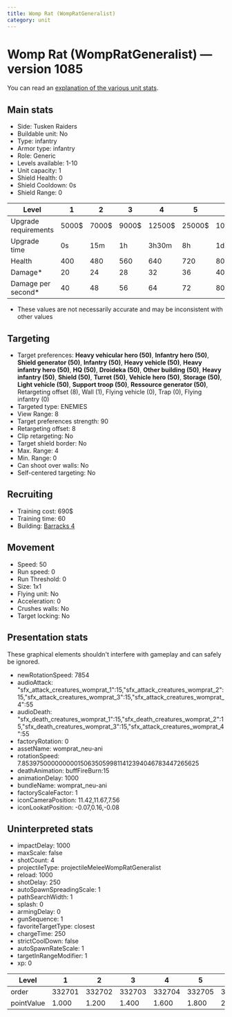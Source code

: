 ```yaml
---
title: Womp Rat (WompRatGeneralist)
category: unit
---
```


# Womp Rat (WompRatGeneralist) — version 1085

You can read an [explanation  of the various unit stats](unitexplained.md).

## Main stats

  * Side: Tusken Raiders
  * Buildable unit: No
  * Type: infantry
  * Armor type: infantry
  * Role: Generic
  * Levels available: 1-10
  * Unit capacity: 1
  * Shield Health: 0
  * Shield Cooldown: 0s
  * Shield Range: 0

|Level               |1    |2    |3    |4     |5     |6      |7      |8      |9       |10      |
|--------------------|-----|-----|-----|------|------|-------|-------|-------|--------|--------|
|Upgrade requirements|5000$|7000$|9000$|12500$|25000$|100000$|160000$|320000$|1000000$|1750000$|
|Upgrade time        |0s   |15m  |1h   |3h30m |8h    |1d     |2d     |3d12h  |5d      |1w1d    |
|Health              |400  |480  |560  |640   |720   |800    |880    |960    |1040    |1200    |
|Damage*             |20   |24   |28   |32    |36    |40     |44     |48     |52      |60      |
|Damage per second*  |40   |48   |56   |64    |72    |80     |88     |96     |104     |120     |

* These values are not necessarily accurate and may be inconsistent with other values

## Targeting

  * Target preferences: **Heavy vehicular hero (50)**, **Infantry hero (50)**, **Shield generator (50)**, **Infantry (50)**, **Heavy vehicle (50)**, **Heavy infantry hero (50)**, **HQ (50)**, **Droideka (50)**, **Other building (50)**, **Heavy infantry (50)**, **Shield (50)**, **Turret (50)**, **Vehicle hero (50)**, **Storage (50)**, **Light vehicle (50)**, **Support troop (50)**, **Ressource generator (50)**, Retargeting offset (8), Wall (1), Flying vehicle (0), Trap (0), Flying infantry (0)
  * Targeted type: ENEMIES
  * View Range: 8
  * Target preferences strength: 90
  * Retargeting offset: 8
  * Clip retargeting: No
  * Target shield border: No
  * Max. Range: 4
  * Min. Range: 0
  * Can shoot over walls: No
  * Self-centered targeting: No

## Recruiting

  * Training cost: 690$
  * Training time: 60
  * Building: [Barracks 4](smugglerBarracks.html)

## Movement

  * Speed: 50
  * Run speed: 0
  * Run Threshold: 0
  * Size: 1x1
  * Flying unit: No
  * Acceleration: 0
  * Crushes walls: No
  * Target locking: No

## Presentation stats

These graphical elements shouldn't interfere with gameplay and can safely be ignored.

  * newRotationSpeed: 7854
  * audioAttack: "sfx_attack_creatures_womprat_1":15,"sfx_attack_creatures_womprat_2":15,"sfx_attack_creatures_womprat_3":15,"sfx_attack_creatures_womprat_4":55
  * audioDeath: "sfx_death_creatures_womprat_1":15,"sfx_death_creatures_womprat_2":15,"sfx_death_creatures_womprat_3":15,"sfx_attack_creatures_womprat_4":55
  * factoryRotation: 0
  * assetName: womprat_neu-ani
  * rotationSpeed: 7.8539750000000001506350599811412394046783447265625
  * deathAnimation: buffFireBurn:15
  * animationDelay: 1000
  * bundleName: womprat_neu-ani
  * factoryScaleFactor: 1
  * iconCameraPosition: 11.42,11.67,7.56
  * iconLookatPosition: -0.07,0.16,-0.08

## Uninterpreted stats

  * impactDelay: 1000
  * maxScale: false
  * shotCount: 4
  * projectileType: projectileMeleeWompRatGeneralist
  * reload: 1000
  * shotDelay: 250
  * autoSpawnSpreadingScale: 1
  * pathSearchWidth: 1
  * splash: 0
  * armingDelay: 0
  * gunSequence: 1
  * favoriteTargetType: closest
  * chargeTime: 250
  * strictCoolDown: false
  * autoSpawnRateScale: 1
  * targetInRangeModifier: 1
  * xp: 0

|Level     |1     |2     |3     |4     |5     |6     |7     |8     |9     |10    |
|----------|------|------|------|------|------|------|------|------|------|------|
|order     |332701|332702|332703|332704|332705|332706|332707|332708|332709|332710|
|pointValue|1.000 |1.200 |1.400 |1.600 |1.800 |2.000 |2.200 |2.400 |2.600 |3.000 |

